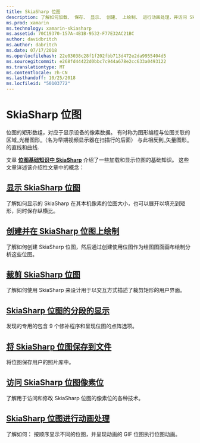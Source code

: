```yaml
---
title: SkiaSharp 位图
description: 了解如何加载、 保存、 显示、 创建、 上绘制、 进行动画处理，并访问 SkiaSharp 位图的位。
ms.prod: xamarin
ms.technology: xamarin-skiasharp
ms.assetid: 70C19370-157A-4B1B-9532-F77E32AC21BC
author: davidbritch
ms.author: dabritch
ms.date: 07/17/2018
ms.openlocfilehash: 22e03038c28f1f202fbb713d472e2da9955404d5
ms.sourcegitcommit: e268fd44422d0bbc7c944a678e2cc633a0493122
ms.translationtype: MT
ms.contentlocale: zh-CN
ms.lasthandoff: 10/25/2018
ms.locfileid: "50103772"
---
```

# <a name="skiasharp-bitmaps"></a>SkiaSharp 位图

位图的矩形数组，对应于显示设备的像素数据。 有时称为图形编程与位图关联的区域_光栅图形_（名为早期视频显示器在扫描行的后面） 与此相反到_矢量图形_的直线和曲线. 

文章 **[位图基础知识中 SkiaSharp](../basics/bitmaps.md)** 介绍了一些加载和显示位图的基础知识。 这些文章详述该介绍性文章中的概念：

## <a name="displaying-skiasharp-bitmapsdisplayingmd"></a>[显示 SkiaSharp 位图](displaying.md)

了解如何显示的 SkiaSharp 在其本机像素的位图大小，也可以展开以填充到矩形，同时保存纵横比。

## <a name="creating-and-drawing-on-skiasharp-bitmapsdrawingmd"></a>[创建并在 SkiaSharp 位图上绘制](drawing.md)

了解如何创建 SkiaSharp 位图，然后通过创建使用位图作为绘图图面画布绘制分析这些位图。

## <a name="cropping-skiasharp-bitmapscroppingmd"></a>[裁剪 SkiaSharp 位图](cropping.md)

了解如何使用 SkiaSharp 来设计用于以交互方式描述了裁剪矩形的用户界面。

## <a name="segmented-display-of-skiasharp-bitmapssegmentedmd"></a>[SkiaSharp 位图的分段的显示](segmented.md)

发现的专用的包含 9 个修补程序和呈现位图的点阵选项。

## <a name="saving-skiasharp-bitmaps-to-filessavingmd"></a>[将 SkiaSharp 位图保存到文件](saving.md)

将位图保存用户的照片库中。

## <a name="accessing-skiasharp-bitmap-pixel-bitspixel-bitsmd"></a>[访问 SkiaSharp 位图像素位](pixel-bits.md)

了解用于访问和修改 SkiaSharp 位图的像素位的各种技术。

## <a name="animating-skiasharp-bitmapsanimatingmd"></a>[SkiaSharp 位图进行动画处理](animating.md)

了解如何： 按顺序显示不同的位图，并呈现动画的 GIF 位图执行位图动画。
